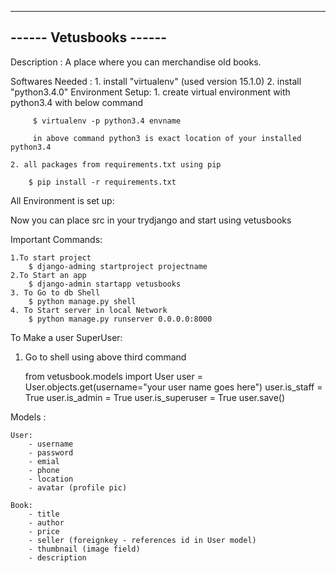 ------------------------
------ Vetusbooks ------
------------------------
Description : A place where you can merchandise old books.


Softwares Needed : 
	1. install "virtualenv" (used version 15.1.0)
	2. install "python3.4.0"
Environment Setup:
	1. create virtual environment with python3.4 with below command
		 
		 $ virtualenv -p python3.4 envname

		 in above command python3 is exact location of your installed python3.4

	2. all packages from requirements.txt using pip

		$ pip install -r requirements.txt

All Environment is set up:

Now you can place src in your trydjango and start using vetusbooks

Important Commands:

	1.To start project
		$ django-adming startproject projectname
	2.To Start an app
		$ django-admin startapp vetusbooks
	3. To Go to db Shell
		$ python manage.py shell
	4. To Start server in local Network
		$ python manage.py runserver 0.0.0.0:8000

To Make a user SuperUser:

1. Go to shell using above third command

	from vetusbook.models import User
	user = User.objects.get(username="your user name goes here")
	user.is_staff = True
	user.is_admin = True
	user.is_superuser = True
	user.save()

Models :

	User:
		- username
		- password
		- emial
		- phone
		- location
		- avatar (profile pic)

	Book:
		- title
		- author
		- price
		- seller (foreignkey - references id in User model)
		- thumbnail (image field)
		- description